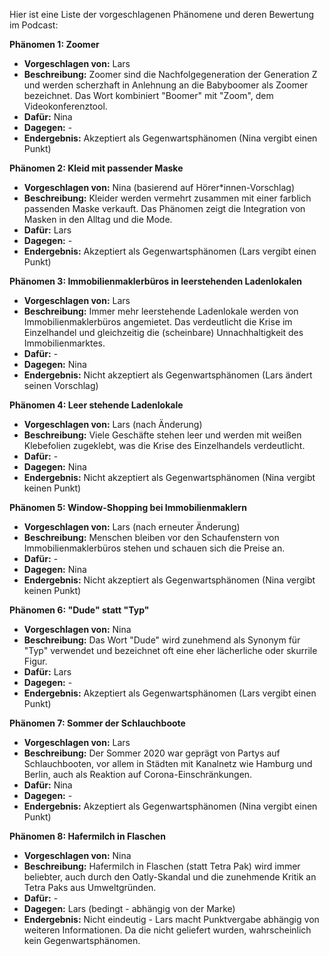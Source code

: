 Hier ist eine Liste der vorgeschlagenen Phänomene und deren Bewertung im Podcast:

**Phänomen 1: Zoomer**
* **Vorgeschlagen von:** Lars
* **Beschreibung:** Zoomer sind die Nachfolgegeneration der Generation Z und werden scherzhaft in Anlehnung an die Babyboomer als Zoomer bezeichnet. Das Wort kombiniert "Boomer" mit "Zoom", dem Videokonferenztool.
* **Dafür:** Nina
* **Dagegen:** -
* **Endergebnis:** Akzeptiert als Gegenwartsphänomen (Nina vergibt einen Punkt)

**Phänomen 2: Kleid mit passender Maske**
* **Vorgeschlagen von:** Nina (basierend auf Hörer*innen-Vorschlag)
* **Beschreibung:**  Kleider werden vermehrt zusammen mit einer farblich passenden Maske verkauft. Das Phänomen zeigt die Integration von Masken in den Alltag und die Mode.
* **Dafür:** Lars
* **Dagegen:** -
* **Endergebnis:** Akzeptiert als Gegenwartsphänomen (Lars vergibt einen Punkt)

**Phänomen 3: Immobilienmaklerbüros in leerstehenden Ladenlokalen**
* **Vorgeschlagen von:** Lars
* **Beschreibung:** Immer mehr leerstehende Ladenlokale werden von Immobilienmaklerbüros angemietet. Das verdeutlicht die Krise im Einzelhandel und gleichzeitig die (scheinbare) Unnachhaltigkeit des Immobilienmarktes.
* **Dafür:** -
* **Dagegen:** Nina
* **Endergebnis:** Nicht akzeptiert als Gegenwartsphänomen (Lars ändert seinen Vorschlag)

**Phänomen 4: Leer stehende Ladenlokale**
* **Vorgeschlagen von:** Lars (nach Änderung)
* **Beschreibung:**  Viele Geschäfte stehen leer und werden mit weißen Klebefolien zugeklebt, was die Krise des Einzelhandels verdeutlicht.
* **Dafür:** -
* **Dagegen:** Nina
* **Endergebnis:** Nicht akzeptiert als Gegenwartsphänomen (Nina vergibt keinen Punkt)

**Phänomen 5: Window-Shopping bei Immobilienmaklern**
* **Vorgeschlagen von:** Lars (nach erneuter Änderung)
* **Beschreibung:**  Menschen bleiben vor den Schaufenstern von Immobilienmaklerbüros stehen und schauen sich die Preise an.
* **Dafür:** -
* **Dagegen:** Nina
* **Endergebnis:**  Nicht akzeptiert als Gegenwartsphänomen (Nina vergibt keinen Punkt)

**Phänomen 6: "Dude" statt "Typ"**
* **Vorgeschlagen von:** Nina
* **Beschreibung:**  Das Wort "Dude" wird zunehmend als Synonym für "Typ" verwendet und bezeichnet oft eine eher lächerliche oder skurrile Figur.
* **Dafür:** Lars
* **Dagegen:** -
* **Endergebnis:** Akzeptiert als Gegenwartsphänomen (Lars vergibt einen Punkt)

**Phänomen 7: Sommer der Schlauchboote**
* **Vorgeschlagen von:** Lars
* **Beschreibung:**  Der Sommer 2020 war geprägt von Partys auf Schlauchbooten, vor allem in Städten mit Kanalnetz wie Hamburg und Berlin, auch als Reaktion auf Corona-Einschränkungen. 
* **Dafür:** Nina
* **Dagegen:** -
* **Endergebnis:** Akzeptiert als Gegenwartsphänomen (Nina vergibt einen Punkt)

**Phänomen 8: Hafermilch in Flaschen**
* **Vorgeschlagen von:** Nina
* **Beschreibung:**  Hafermilch in Flaschen (statt Tetra Pak) wird immer beliebter, auch durch den Oatly-Skandal und die zunehmende Kritik an Tetra Paks aus Umweltgründen.
* **Dafür:** -
* **Dagegen:** Lars (bedingt - abhängig von der Marke)
* **Endergebnis:** Nicht eindeutig - Lars macht Punktvergabe abhängig von weiteren Informationen.  Da die nicht geliefert wurden, wahrscheinlich kein Gegenwartsphänomen.

